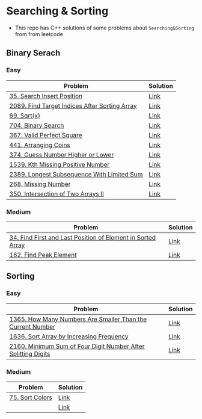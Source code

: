 # Searching & Sorting
- This repo has C++ solutions of some problems about `Searching&Sorting` from from leetcode

<p>

## Binary Serach

### Easy
|Problem|Solution|
|-------|--------|
|[35. Search Insert Position](https://leetcode.com/problems/search-insert-position/)|[Link](/Searching%26Sorting/Solutions/35-search_insert_position.cpp)|
|[2089. Find Target Indices After Sorting Array](https://leetcode.com/problems/find-target-indices-after-sorting-array/)|[Link](/Searching%26Sorting/Solutions/2089-find_target_indices_after_sorting_array.cpp)|
|[69. Sqrt(x)](https://leetcode.com/problems/sqrtx/)|[Link](/Searching%26Sorting/Solutions/69-sqrt(x).cpp)|
|[704. Binary Search](https://leetcode.com/problems/binary-search/)|[Link](/Searching%26Sorting/Solutions/704-binary_search.cpp)|
|[367. Valid Perfect Square](https://leetcode.com/problems/valid-perfect-square/)|[Link](/Searching%26Sorting/Solutions/367-valid_perfect_square.cpp)|
|[441. Arranging Coins](https://leetcode.com/problems/arranging-coins/)|[Link](/Searching%26Sorting/Solutions/441-Arranging_coins.cpp)|
|[374. Guess Number Higher or Lower](https://leetcode.com/problems/guess-number-higher-or-lower/)|[Link](/Searching%26Sorting/Solutions/374-guess_number_higher_or_lower.cpp)|
|[1539. Kth Missing Positive Number](https://leetcode.com/problems/kth-missing-positive-number/)|[Link](/Searching%26Sorting/Solutions/1539-Kth_missing_positive_number.cpp)|
|[2389. Longest Subsequence With Limited Sum](https://leetcode.com/problems/longest-subsequence-with-limited-sum/)|[Link](/Searching%26Sorting/Solutions/2389-longest_subsequence_with_limited_sum.cpp)|
|[268. Missing Number](https://leetcode.com/problems/missing-number/)|[Link](/Searching%26Sorting/Solutions/268-missing_number.cpp)|
|[350. Intersection of Two Arrays II](https://leetcode.com/problems/intersection-of-two-arrays-ii/)|[Link](/Searching%26Sorting/Solutions/350-Intersection_of_two_arrays_II.cpp)|

### Medium
|Problem|Solution|
|-------|--------|
|[34. Find First and Last Position of Element in Sorted Array](https://leetcode.com/problems/find-first-and-last-position-of-element-in-sorted-array/)|[Link](/Searching%26Sorting/Solutions/34-find_first_and_last_position_of_element_in_sorted_array.cpp)|
|[162. Find Peak Element](https://leetcode.com/problems/find-peak-element/)|[Link](/Searching%26Sorting/Solutions/162-find_peak_element.cpp)|

</p>

## Sorting
### Easy
|Problem|Solution|
|-------|--------|
|[1365. How Many Numbers Are Smaller Than the Current Number](https://leetcode.com/problems/how-many-numbers-are-smaller-than-the-current-number/)|[Link](/Searching%26Sorting/Solutions/1365-how_many_numbers_are_smaller_than_the_current_number.cpp)|
|[1636. Sort Array by Increasing Frequency](https://leetcode.com/problems/sort-array-by-increasing-frequency/)|[Link](/Searching%26Sorting/Solutions/1636-sort_array_by_increasing_frequency.cpp)|
|[2160. Minimum Sum of Four Digit Number After Splitting Digits](https://leetcode.com/problems/minimum-sum-of-four-digit-number-after-splitting-digits/)|[Link]()|

### Medium
|Problem|Solution|
|-------|--------|
|[75. Sort Colors](https://leetcode.com/problems/sort-colors/)|[Link](/Searching%26Sorting/Solutions/75-sort_colors.cpp)|
|[](https://leetcode.com/problems/merge-intervals/)|[Link]()|
</p>